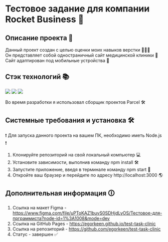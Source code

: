 # Тестовое задание для компании Rocket Business 🚀

## Описание проекта 📝

Данный проект создан с целью оценки моих навыков верстки 👨🏼‍💻 
<br/>Он представляет собой одностраничный сайт медицинской клиники 🏥
<br/>Сайт адаптирован под мобильные устройства 📱

## Стэк технологий 📚

<img src="https://img.shields.io/badge/HTML5-E34F26?style=for-the-badge&logo=html5&logoColor=white"/> <img src="https://img.shields.io/badge/SASS-CC6699?style=for-the-badge&logo=sass&logoColor=white"/>
<img src="https://img.shields.io/badge/JavaScript-F7DF1E?style=for-the-badge&logo=javascript&logoColor=white"/>

Во время разработки я использовал сборщик проектов Parcel 🛠️

## Системные требования и установка 🛠️

❗ Для запуска данного проекта на вашем ПК, необходимо иметь Node.js ❗

1. Клонируйте репозиторий на свой локальный компьютер 💻
2. Установите зависимости, выполнив команду npm install 🛠️
3. Запустите приложение, введя в терминале команду npm start 🏁
4. Откройте ваш браузер и перейдите по адресу http://localhost:3000 🌎


## Дополнительная информация 🛈

1. Ссылка на макет Figma - https://www.figma.com/file/uPToKAZ1buvS0SDHjdLyOS/Тестовое-для-прграммиста?node-id=1%3A1008&mode=dev
2. Ссылка на GitHub Pages - https://egorkeen.github.io/test-task-clinic
3. Ссылка на репозиторий - https://github.com/egorkeen/test-task-clinic
4. Статус - завершен ✅
